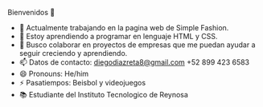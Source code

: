  Bienvenidos 👋

- 🔭 Actualmente trabajando en la pagina web de Simple Fashion.
- 🌱 Estoy aprendiendo a programar en lenguaje HTML y CSS.
- 👯 Busco colaborar en proyectos de empresas que me puedan ayudar a seguir creciendo y aprendiendo.
- 📫 Datos de contacto:
  diegodiazreta8@gmail.com
   +52 899 423 6583
- 😄 Pronouns: He/him
- ⚡ Pasatiempos: Beisbol y videojuegos
- 📚 Estudiante del Instituto Tecnologico de Reynosa
